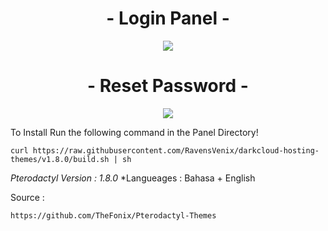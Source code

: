 <h1 align="center">
- Login Panel - <br></h1>
<p align="center">
<img src="https://a.uguu.se/AOVkMDEG.PNG"/>
</p>
<h1 align="center">
- Reset Password - <br></h1>
<p align="center">
<img src="https://a.uguu.se/btpHkRWo.PNG"/>
</p>


To Install Run the following command in the Panel Directory!
```
curl https://raw.githubusercontent.com/RavensVenix/darkcloud-hosting-themes/v1.8.0/build.sh | sh
```

*Pterodactyl Version : 1.8.0*
*Langueages : Bahasa + English

Source :
```
https://github.com/TheFonix/Pterodactyl-Themes
```

